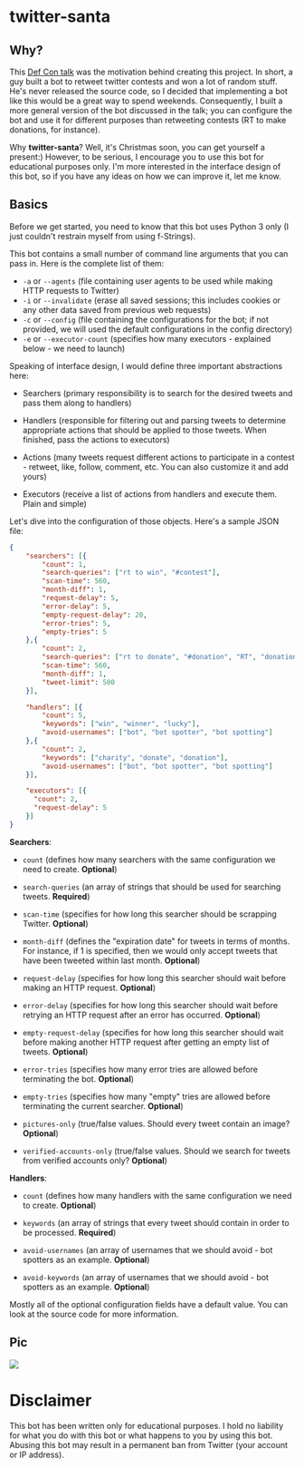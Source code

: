 # twitter-santa

## Why?
This [Def Con talk](https://www.youtube.com/watch?v=iAOOdYsK7MM) was the motivation behind creating this project. In short, a guy built a bot to retweet twitter contests and won a lot of random stuff. He's never released the source code, so I decided that implementing a bot like this would be a great way to spend weekends. Consequently, I built a more general version of the bot discussed in the talk; you can configure the bot and use it for different purposes than retweeting contests (RT to make donations, for instance).

Why **twitter-santa**? Well, it's Christmas soon, you can get yourself a present:)
However, to be serious, I encourage you to use this bot for educational purposes only. I'm more interested in the interface design of this bot, so if you have any ideas on how we can improve it, let me know.

## Basics
Before we get started, you need to know that this bot uses Python 3 only (I just couldn't restrain myself from using f-Strings).

This bot contains a small number of command line arguments that you can pass in.
Here is the complete list of them:
- `-a` or `--agents` (file containing user agents to be used while making HTTP requests to Twitter)
- `-i` or `--invalidate` (erase all saved sessions; this includes cookies or any other data saved from previous web requests)
- `-c` or `--config` (file containing the configurations for the bot; if not provided, we will used the default configurations in the config directory)
- `-e` or `--executor-count` (specifies how many executors - explained below - we need to launch)

Speaking of interface design, I would define three important abstractions here:
- Searchers (primary responsibility is to search for the desired tweets and pass them along to handlers)

- Handlers (responsible for filtering out and parsing tweets to determine appropriate actions that should be applied to those tweets. When finished, pass the actions to executors)

- Actions (many tweets request different actions to participate in a contest - retweet, like, follow, comment, etc. You can also customize it and add yours)

- Executors (receive a list of actions from handlers and execute them. Plain and simple)

Let's dive into the configuration of those objects. Here's a sample JSON file:

```json
{
    "searchers": [{
        "count": 1,
        "search-queries": ["rt to win", "#contest"],
        "scan-time": 560,
        "month-diff": 1,
        "request-delay": 5,
        "error-delay": 5,
        "empty-request-delay": 20,
        "error-tries": 5,
        "empty-tries": 5
    },{
        "count": 2,
        "search-queries": ["rt to donate", "#donation", "RT", "donation"],
        "scan-time": 560,
        "month-diff": 1,
        "tweet-limit": 500
    }],

    "handlers": [{
        "count": 5,
        "keywords": ["win", "winner", "lucky"],
        "avoid-usernames": ["bot", "bot spotter", "bot spotting"]
    },{
        "count": 2,
        "keywords": ["charity", "donate", "donation"],
        "avoid-usernames": ["bot", "bot spotter", "bot spotting"]
    }],

    "executors": [{
      "count": 2,
      "request-delay": 5
    }]
}
```

**Searchers**:
 - `count` (defines how many searchers with the same configuration we need to create. **Optional**)

 - `search-queries` (an array of strings that should be used for searching tweets. **Required**)

 - `scan-time` (specifies for how long this searcher should be scrapping Twitter. **Optional**)

 - `month-diff` (defines the "expiration date" for tweets in terms of months. For instance, if 1 is specified, then we would only accept tweets that have been tweeted within last month. **Optional**)

 - `request-delay` (specifies for how long this searcher should wait before making an HTTP request. **Optional**)

 - `error-delay` (specifies for how long this searcher should wait before retrying an HTTP request after an error has occurred. **Optional**)

 - `empty-request-delay` (specifies for how long this searcher should wait before making another HTTP request after getting an empty list of tweets. **Optional**)

 - `error-tries` (specifies how many error tries are allowed before terminating the bot. **Optional**)

 - `empty-tries` (specifies how many "empty" tries are allowed before terminating the current searcher. **Optional**)

 - `pictures-only` (true/false values. Should every tweet contain an image? **Optional**)

 - `verified-accounts-only` (true/false values. Should we search for tweets from verified accounts only? **Optional**)


**Handlers**:
  - `count` (defines how many handlers with the same configuration we need to create. **Optional**)

  - `keywords` (an array of strings that every tweet should contain in order to be processed. **Required**)

  - `avoid-usernames` (an array of usernames that we should avoid - bot spotters as an example. **Optional**)

  - `avoid-keywords` (an array of usernames that we should avoid - bot spotters as an example. **Optional**)


Mostly all of the optional configuration fields have a default value. You can look at the source code for more information.

## Pic
<img src="https://github.com/vpaliy/twitter-santa/blob/master/art/final.jpg" />

# Disclaimer
This bot has been written only for educational purposes.
I hold no liability for what you do with this bot or what happens to you by using this bot.
Abusing this bot may result in a permanent ban from Twitter (your account or IP address).
